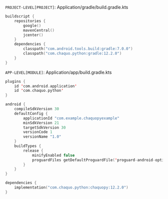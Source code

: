 
`PROJECT-LEVEL[PROJECT]`: Application/gradle/build.gradle.kts
```kts
buildscript {
    repositories {
        google()
        mavenCentral()
        jcenter()
    }
    dependencies {
        classpath("com.android.tools.build:gradle:7.0.0")
        classpath("com.chaquo.python:gradle:12.2.0")
    }
}
```

`APP-LEVEL[MODULE]`: Application/app/build.gradle.kts
```kts
plugins {
    id 'com.android.application'
    id 'com.chaquo.python'
}

android {
    compileSdkVersion 30
    defaultConfig {
        applicationId "com.example.chaquopyexample"
        minSdkVersion 21
        targetSdkVersion 30
        versionCode 1
        versionName "1.0"
    }
    buildTypes {
        release {
            minifyEnabled false
            proguardFiles getDefaultProguardFile('proguard-android-optimize.txt'), 'proguard-rules.pro'
        }
    }
}

dependencies {
    implementation("com.chaquo.python:chaquopy:12.2.0")
}
```
